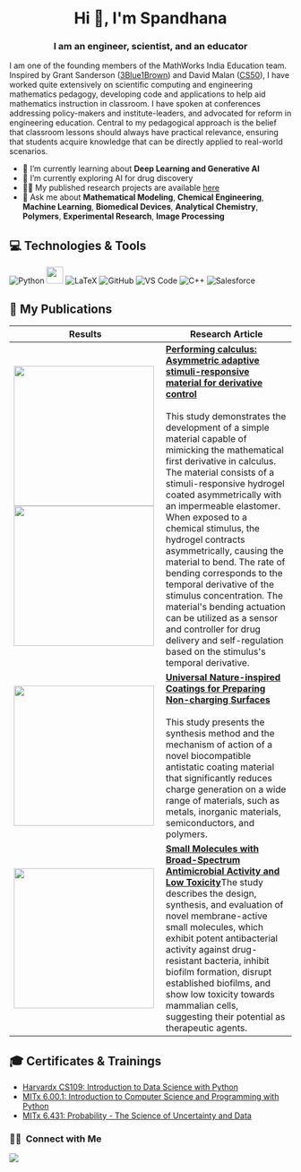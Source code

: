<h1 align="center">Hi 👋, I'm Spandhana</h1>
<h3 align="center">I am an engineer, scientist, and an educator</h3>

I am one of the founding members of the MathWorks India Education team. 
Inspired by Grant Sanderson ([3Blue1Brown](https://www.youtube.com/c/3blue1brown)) and David Malan ([CS50](https://cs50.harvard.edu/x/2023/)), I have worked quite extensively on scientific computing and engineering mathematics pedagogy, developing code and applications to help aid mathematics instruction in classroom. I have spoken at conferences addressing policy-makers and institute-leaders, and advocated for reform in engineering education. Central to my pedagogical approach is the belief that classroom lessons should always have practical relevance, ensuring that students acquire knowledge that can be directly applied to real-world scenarios.


 


- 🌱 I’m currently learning about **Deep Learning and Generative AI**
- 🔭 I’m currently exploring AI for drug discovery
- 👨‍💻 My published research projects are available [here](https://scholar.google.com/citations?hl=en&user=bBjeWI0AAAAJ&view_op=list_works&sortby=pubdate)
- 💬 Ask me about **Mathematical Modeling**, **Chemical Engineering**, **Machine Learning**, **Biomedical Devices**, **Analytical Chemistry**, **Polymers**, **Experimental Research**, **Image Processing**

## 💻 Technologies & Tools

![Python](https://img.shields.io/badge/-Python-3776AB?style=for-the-badge&logo=python&logoColor=ffffff)
<img src="https://img.shields.io/badge/MATLAB-005594" height="30">
![LaTeX](https://img.shields.io/badge/latex-%23008080.svg?style=for-the-badge&logo=latex&logoColor=white)
![GitHub](https://img.shields.io/badge/-GitHub-181717?style=for-the-badge&logo=github)
![VS Code](http://img.shields.io/badge/-VS%20Code-007ACC?style=for-the-badge&logo=visual-studio-code&logoColor=ffffff)
![C++](https://img.shields.io/badge/C%2B%2B-00599C?style=for-the-badge&logo=c%2B%2B&logoColor=white)
![Salesforce](https://img.shields.io/badge/Salesforce-00A1E0?style=for-the-badge&logo=Salesforce&logoColor=white)

<!--## 🏗️ My Projects -->

## :page_with_curl: My Publications

| Results | Research Article |
|------|-------|
| <img src=https://github.com/gspandhana/PhD_Thesis/blob/main/pH11_movie.gif width="250"><img src=https://github.com/gspandhana/PhD_Thesis/blob/main/pH12_movie.gif width="250">  | [**Performing calculus: Asymmetric adaptive stimuli-responsive material for derivative control**](https://www.science.org/doi/full/10.1126/sciadv.abe5698)<br /><br />This study demonstrates the development of a simple material capable of mimicking the mathematical first derivative in calculus. The material consists of a stimuli-responsive hydrogel coated asymmetrically with an impermeable elastomer. When exposed to a chemical stimulus, the hydrogel contracts asymmetrically, causing the material to bend. The rate of bending corresponds to the temporal derivative of the stimulus concentration. The material's bending actuation can be utilized as a sensor and controller for drug delivery and self-regulation based on the stimulus's temporal derivative. |
|<img src=https://github.com/gspandhana/PhD_Thesis/blob/main/Antistatic_Coatings/antistatic_coatings.png width="250"> | [**Universal Nature-inspired Coatings for Preparing Non-charging Surfaces**](https://pubs.acs.org/doi/abs/10.1021/acsami.7b07711)<br /><br />This study presents the synthesis method and the mechanism of action of a novel biocompatible antistatic coating material that significantly reduces charge generation on a wide range of materials, such as metals, inorganic materials, semiconductors, and polymers.|
|<img src=https://github.com/gspandhana/PhD_Thesis/blob/main/DrugDiscovery/jm-2015-00443a_0007.png width="250">|[**Small Molecules with Broad-Spectrum Antimicrobial Activity and Low Toxicity**](https://pubs.acs.org/doi/full/10.1021/acs.jmedchem.5b00443)The study describes the design, synthesis, and evaluation of novel membrane-active small molecules, which exhibit potent antibacterial activity against drug-resistant bacteria, inhibit biofilm formation, disrupt established biofilms, and show low toxicity towards mammalian cells, suggesting their potential as therapeutic agents.|




## 🎓 Certificates & Trainings

- [Harvardx CS109: Introduction to Data Science with Python](https://courses.edx.org/certificates/93a200091d544d8689df31f74c41317c)
- [MITx 6.00.1: Introduction to Computer Science and Programming with Python](https://courses.edx.org/certificates/cc1ee0b59fec4e78bfa6a86fa4081838)
- [MITx 6.431: Probability - The Science of Uncertainty and Data](https://courses.edx.org/certificates/d9cd3943c2574e689c06971cff1b6648)


<!--
**gspandhana/gspandhana** is a ✨ _special_ ✨ repository because its `README.md` (this file) appears on your GitHub profile.

Here are some ideas to get you started:

- 🔭 I’m currently working on ...
- 🌱 I’m currently learning ...
- 👯 I’m looking to collaborate on ...
- 🤔 I’m looking for help with ...
- 💬 Ask me about ...
- 📫 How to reach me: ...
- 😄 Pronouns: ...
- ⚡ Fun fact: ...

 In this paper, this has been demonstrated using a multidimensional phase-field modeling framework and validated against real-time experiments.
-->

### 🤝🏻 &nbsp;Connect with Me
<p>
<a href="https://linkedin.com/in/gspandhana"><img src="https://img.shields.io/badge/-gspandhana-0077B5?style=flat&logo=Linkedin&logoColor=white"/></a>
<!--<a href= "https://medium.com/@spandhanagonuguntla"><img src = "https://img.shields.io/badge/Medium-12100E?style=for-the-badge&logo=medium&logoColor=white"/></a>-->
</p>
